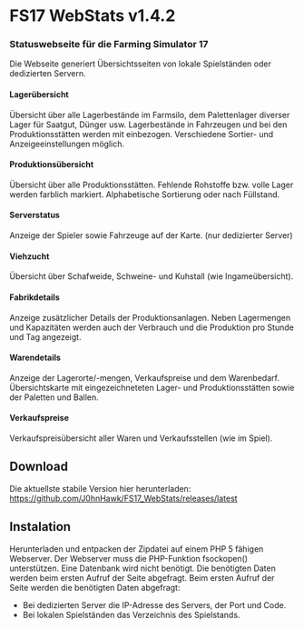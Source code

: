 # FS17 WebStats v1.4.2

### Statuswebseite für die Farming Simulator 17
Die Webseite generiert Übersichtsseiten von lokale Spielständen oder dedizierten Servern.

#### Lagerübersicht
Übersicht über alle Lagerbestände im Farmsilo, dem Palettenlager diverser Lager für Saatgut, Dünger usw.
Lagerbestände in Fahrzeugen und bei den Produktionsstätten werden mit einbezogen. Verschiedene Sortier- und Anzeigeeinstellungen möglich.  

#### Produktionsübersicht
Übersicht über alle Produktionsstätten. Fehlende Rohstoffe bzw. volle Lager werden farblich markiert. Alphabetische Sortierung oder nach Füllstand.

#### Serverstatus
Anzeige der Spieler sowie Fahrzeuge auf der Karte. (nur dedizierter Server)

#### Viehzucht
Übersicht über Schafweide, Schweine- und Kuhstall (wie Ingameübersicht).

#### Fabrikdetails
Anzeige zusätzlicher Details der Produktionsanlagen. Neben Lagermengen und Kapazitäten werden auch der Verbrauch und die Produktion pro Stunde und Tag angezeigt.

#### Warendetails
Anzeige der Lagerorte/-mengen, Verkaufspreise und dem Warenbedarf. Übersichtskarte mit eingezeichneteten Lager- und Produktionsstätten sowie der Paletten und Ballen.

#### Verkaufspreise
Verkaufspreisübersicht aller Waren und Verkaufsstellen (wie im Spiel).

## Download
Die aktuellste stabile Version hier herunterladen:
https://github.com/J0hnHawk/FS17_WebStats/releases/latest

## Instalation

Herunterladen und entpacken der Zipdatei auf einem PHP 5 fähigen Webserver. Der Webserver muss die PHP-Funktion fsockopen() unterstützen. Eine Datenbank wird nicht benötigt. Die benötigten Daten werden beim ersten Aufruf der Seite abgefragt. Beim ersten Aufruf der Seite werden die benötigten Daten abgefragt: 
- Bei dedizierten Server die IP-Adresse des Servers, der Port und Code.
- Bei lokalen Spielständen das Verzeichnis des Spielstands.


